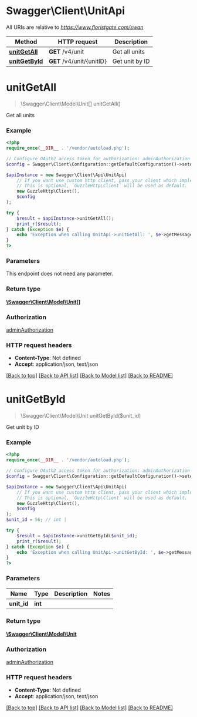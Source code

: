 # Swagger\Client\UnitApi

All URIs are relative to *https://www.floristgate.com/swan*

Method | HTTP request | Description
------------- | ------------- | -------------
[**unitGetAll**](UnitApi.md#unitGetAll) | **GET** /v4/unit | Get all units
[**unitGetById**](UnitApi.md#unitGetById) | **GET** /v4/unit/{unitID} | Get unit by ID


# **unitGetAll**
> \Swagger\Client\Model\Unit[] unitGetAll()

Get all units

### Example
```php
<?php
require_once(__DIR__ . '/vendor/autoload.php');

// Configure OAuth2 access token for authorization: adminAuthorization
$config = Swagger\Client\Configuration::getDefaultConfiguration()->setAccessToken('YOUR_ACCESS_TOKEN');

$apiInstance = new Swagger\Client\Api\UnitApi(
    // If you want use custom http client, pass your client which implements `GuzzleHttp\ClientInterface`.
    // This is optional, `GuzzleHttp\Client` will be used as default.
    new GuzzleHttp\Client(),
    $config
);

try {
    $result = $apiInstance->unitGetAll();
    print_r($result);
} catch (Exception $e) {
    echo 'Exception when calling UnitApi->unitGetAll: ', $e->getMessage(), PHP_EOL;
}
?>
```

### Parameters
This endpoint does not need any parameter.

### Return type

[**\Swagger\Client\Model\Unit[]**](../Model/Unit.md)

### Authorization

[adminAuthorization](../../README.md#adminAuthorization)

### HTTP request headers

 - **Content-Type**: Not defined
 - **Accept**: application/json, text/json

[[Back to top]](#) [[Back to API list]](../../README.md#documentation-for-api-endpoints) [[Back to Model list]](../../README.md#documentation-for-models) [[Back to README]](../../README.md)

# **unitGetById**
> \Swagger\Client\Model\Unit unitGetById($unit_id)

Get unit by ID

### Example
```php
<?php
require_once(__DIR__ . '/vendor/autoload.php');

// Configure OAuth2 access token for authorization: adminAuthorization
$config = Swagger\Client\Configuration::getDefaultConfiguration()->setAccessToken('YOUR_ACCESS_TOKEN');

$apiInstance = new Swagger\Client\Api\UnitApi(
    // If you want use custom http client, pass your client which implements `GuzzleHttp\ClientInterface`.
    // This is optional, `GuzzleHttp\Client` will be used as default.
    new GuzzleHttp\Client(),
    $config
);
$unit_id = 56; // int |

try {
    $result = $apiInstance->unitGetById($unit_id);
    print_r($result);
} catch (Exception $e) {
    echo 'Exception when calling UnitApi->unitGetById: ', $e->getMessage(), PHP_EOL;
}
?>
```

### Parameters

Name | Type | Description  | Notes
------------- | ------------- | ------------- | -------------
 **unit_id** | **int**|  |

### Return type

[**\Swagger\Client\Model\Unit**](../Model/Unit.md)

### Authorization

[adminAuthorization](../../README.md#adminAuthorization)

### HTTP request headers

 - **Content-Type**: Not defined
 - **Accept**: application/json, text/json

[[Back to top]](#) [[Back to API list]](../../README.md#documentation-for-api-endpoints) [[Back to Model list]](../../README.md#documentation-for-models) [[Back to README]](../../README.md)

